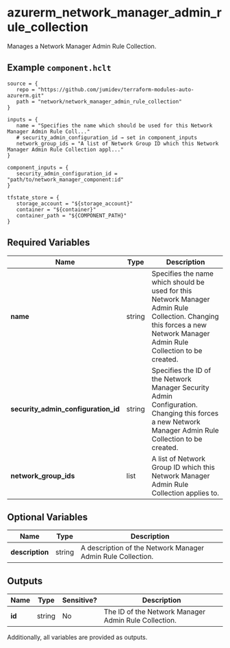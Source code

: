 # azurerm_network_manager_admin_rule_collection

Manages a Network Manager Admin Rule Collection.

## Example `component.hclt`

```hcl
source = {
   repo = "https://github.com/jumidev/terraform-modules-auto-azurerm.git"   
   path = "network/network_manager_admin_rule_collection"   
}

inputs = {
   name = "Specifies the name which should be used for this Network Manager Admin Rule Coll..."   
   # security_admin_configuration_id → set in component_inputs
   network_group_ids = "A list of Network Group ID which this Network Manager Admin Rule Collection appl..."   
}

component_inputs = {
   security_admin_configuration_id = "path/to/network_manager_component:id"   
}

tfstate_store = {
   storage_account = "${storage_account}"   
   container = "${container}"   
   container_path = "${COMPONENT_PATH}"   
}

```

## Required Variables

| Name | Type |  Description |
| ---- | --------- |  ----------- |
| **name** | string |  Specifies the name which should be used for this Network Manager Admin Rule Collection. Changing this forces a new Network Manager Admin Rule Collection to be created. | 
| **security_admin_configuration_id** | string |  Specifies the ID of the Network Manager Security Admin Configuration. Changing this forces a new Network Manager Admin Rule Collection to be created. | 
| **network_group_ids** | list |  A list of Network Group ID which this Network Manager Admin Rule Collection applies to. | 

## Optional Variables

| Name | Type |  Description |
| ---- | --------- |  ----------- |
| **description** | string |  A description of the Network Manager Admin Rule Collection. | 



## Outputs

| Name | Type | Sensitive? | Description |
| ---- | ---- | --------- | --------- |
| **id** | string | No  | The ID of the Network Manager Admin Rule Collection. | 

Additionally, all variables are provided as outputs.
